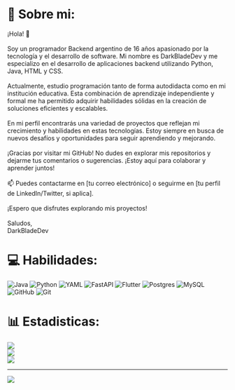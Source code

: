 # 💫 Sobre mi:
¡Hola! 👋<br><br>Soy un programador Backend argentino de 16 años apasionado por la tecnología y el desarrollo de software. Mi nombre es DarkBladeDev y me especializo en el desarrollo de aplicaciones backend utilizando Python, Java, HTML y CSS.<br><br>Actualmente, estudio programación tanto de forma autodidacta como en mi institución educativa. Esta combinación de aprendizaje independiente y formal me ha permitido adquirir habilidades sólidas en la creación de soluciones eficientes y escalables.<br><br>En mi perfil encontrarás una variedad de proyectos que reflejan mi crecimiento y habilidades en estas tecnologías. Estoy siempre en busca de nuevos desafíos y oportunidades para seguir aprendiendo y mejorando.<br><br>¡Gracias por visitar mi GitHub! No dudes en explorar mis repositorios y dejarme tus comentarios o sugerencias. ¡Estoy aquí para colaborar y aprender juntos!<br><br>📫 Puedes contactarme en [tu correo electrónico] o seguirme en [tu perfil de LinkedIn/Twitter, si aplica].<br><br>¡Espero que disfrutes explorando mis proyectos!<br><br>Saludos,<br>DarkBladeDev


# 💻 Habilidades:
![Java](https://img.shields.io/badge/java-%23ED8B00.svg?style=for-the-badge&logo=openjdk&logoColor=white) ![Python](https://img.shields.io/badge/python-3670A0?style=for-the-badge&logo=python&logoColor=ffdd54) ![YAML](https://img.shields.io/badge/yaml-%23ffffff.svg?style=for-the-badge&logo=yaml&logoColor=151515) ![FastAPI](https://img.shields.io/badge/FastAPI-005571?style=for-the-badge&logo=fastapi) ![Flutter](https://img.shields.io/badge/Flutter-%2302569B.svg?style=for-the-badge&logo=Flutter&logoColor=white) ![Postgres](https://img.shields.io/badge/postgres-%23316192.svg?style=for-the-badge&logo=postgresql&logoColor=white) ![MySQL](https://img.shields.io/badge/mysql-4479A1.svg?style=for-the-badge&logo=mysql&logoColor=white) ![GitHub](https://img.shields.io/badge/github-%23121011.svg?style=for-the-badge&logo=github&logoColor=white) ![Git](https://img.shields.io/badge/git-%23F05033.svg?style=for-the-badge&logo=git&logoColor=white)
# 📊 Estadisticas:
![](https://github-readme-stats.vercel.app/api?username=DarkBladeDev&theme=radical&hide_border=false&include_all_commits=false&count_private=false)<br/>
![](https://github-readme-streak-stats.herokuapp.com/?user=DarkBladeDev&theme=radical&hide_border=false)<br/>
![](https://github-readme-stats.vercel.app/api/top-langs/?username=DarkBladeDev&theme=radical&hide_border=false&include_all_commits=false&count_private=false&layout=compact)

---
[![](https://visitcount.itsvg.in/api?id=DarkBladeDev&icon=0&color=0)](https://visitcount.itsvg.in)
